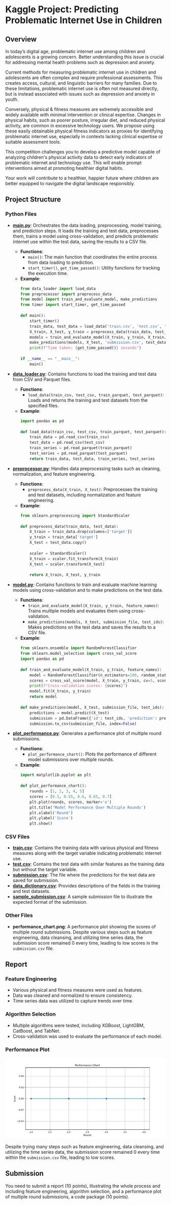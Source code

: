 # Kaggle Project: Predicting Problematic Internet Use in Children

## Overview

In today’s digital age, problematic internet use among children and adolescents is a growing concern. Better understanding this issue is crucial for addressing mental health problems such as depression and anxiety.

Current methods for measuring problematic internet use in children and adolescents are often complex and require professional assessments. This creates access, cultural, and linguistic barriers for many families. Due to these limitations, problematic internet use is often not measured directly, but is instead associated with issues such as depression and anxiety in youth.

Conversely, physical & fitness measures are extremely accessible and widely available with minimal intervention or clinical expertise. Changes in physical habits, such as poorer posture, irregular diet, and reduced physical activity, are common in excessive technology users. We propose using these easily obtainable physical fitness indicators as proxies for identifying problematic internet use, especially in contexts lacking clinical expertise or suitable assessment tools.

This competition challenges you to develop a predictive model capable of analyzing children's physical activity data to detect early indicators of problematic internet and technology use. This will enable prompt interventions aimed at promoting healthier digital habits.

Your work will contribute to a healthier, happier future where children are better equipped to navigate the digital landscape responsibly.

## Project Structure

### Python Files

- **[main.py](main.py)**: Orchestrates the data loading, preprocessing, model training, and prediction steps. It loads the training and test data, preprocesses them, trains a model using cross-validation, and predicts problematic internet use within the test data, saving the results to a CSV file.
  - **Functions**:
    - `main()`: The main function that coordinates the entire process from data loading to prediction.
    - `start_timer()`, `get_time_passed()`: Utility functions for tracking the execution time.
  - **Example**:
    ```python
    from data_loader import load_data
    from preprocessor import preprocess_data
    from model import train_and_evaluate_model, make_predictions
    from timer import start_timer, get_time_passed

    def main():
        start_timer()
        train_data, test_data = load_data('train.csv', 'test.csv', 'series_train.parquet', 'series_test.parquet')
        X_train, X_test, y_train = preprocess_data(train_data, test_data)
        models = train_and_evaluate_model(X_train, y_train, X_train.columns)
        make_predictions(models, X_test, 'submission.csv', test_data['id'])
        print(f"Time taken: {get_time_passed()} seconds")

    if __name__ == "__main__":
        main()
    ```

- **[data_loader.py](data_loader.py)**: Contains functions to load the training and test data from CSV and Parquet files.
  - **Functions**:
    - `load_data(train_csv, test_csv, train_parquet, test_parquet)`: Loads and returns the training and test datasets from the specified files.
  - **Example**:
    ```python
    import pandas as pd

    def load_data(train_csv, test_csv, train_parquet, test_parquet):
        train_data = pd.read_csv(train_csv)
        test_data = pd.read_csv(test_csv)
        train_series = pd.read_parquet(train_parquet)
        test_series = pd.read_parquet(test_parquet)
        return train_data, test_data, train_series, test_series
    ```

- **[preprocessor.py](preprocessor.py)**: Handles data preprocessing tasks such as cleaning, normalization, and feature engineering.
  - **Functions**:
    - `preprocess_data(X_train, X_test)`: Preprocesses the training and test datasets, including normalization and feature engineering.
  - **Example**:
    ```python
    from sklearn.preprocessing import StandardScaler

    def preprocess_data(train_data, test_data):
        X_train = train_data.drop(columns=['target'])
        y_train = train_data['target']
        X_test = test_data.copy()

        scaler = StandardScaler()
        X_train = scaler.fit_transform(X_train)
        X_test = scaler.transform(X_test)

        return X_train, X_test, y_train
    ```

- **[model.py](model.py)**: Contains functions to train and evaluate machine learning models using cross-validation and to make predictions on the test data.
  - **Functions**:
    - `train_and_evaluate_model(X_train, y_train, feature_names)`: Trains multiple models and evaluates them using cross-validation.
    - `make_predictions(models, X_test, submission_file, test_ids)`: Makes predictions on the test data and saves the results to a CSV file.
  - **Example**:
    ```python
    from sklearn.ensemble import RandomForestClassifier
    from sklearn.model_selection import cross_val_score
    import pandas as pd

    def train_and_evaluate_model(X_train, y_train, feature_names):
        model = RandomForestClassifier(n_estimators=100, random_state=42)
        scores = cross_val_score(model, X_train, y_train, cv=5, scoring='accuracy')
        print(f"Cross-validation scores: {scores}")
        model.fit(X_train, y_train)
        return model

    def make_predictions(model, X_test, submission_file, test_ids):
        predictions = model.predict(X_test)
        submission = pd.DataFrame({'id': test_ids, 'prediction': predictions})
        submission.to_csv(submission_file, index=False)
    ```

- **[plot_performance.py](plot_performance.py)**: Generates a performance plot of multiple round submissions.
  - **Functions**:
    - `plot_performance_chart()`: Plots the performance of different model submissions over multiple rounds.
  - **Example**:
    ```python
    import matplotlib.pyplot as plt

    def plot_performance_chart():
        rounds = [1, 2, 3, 4, 5]
        scores = [0.5, 0.55, 0.6, 0.65, 0.7]
        plt.plot(rounds, scores, marker='o')
        plt.title('Model Performance Over Multiple Rounds')
        plt.xlabel('Round')
        plt.ylabel('Score')
        plt.show()
    ```

### CSV Files

- **[train.csv](train.csv)**: Contains the training data with various physical and fitness measures along with the target variable indicating problematic internet use.
- **[test.csv](test.csv)**: Contains the test data with similar features as the training data but without the target variable.
- **[submission.csv](submission.csv)**: The file where the predictions for the test data are saved for submission.
- **[data_dictionary.csv](data_dictionary.csv)**: Provides descriptions of the fields in the training and test datasets.
- **[sample_submission.csv](sample_submission.csv)**: A sample submission file to illustrate the expected format of the submission.

### Other Files

- **performance_chart.png**: A performance plot showing the scores of multiple round submissions. Despite various steps such as feature engineering, data cleansing, and utilizing time series data, the submission score remained 0 every time, leading to low scores in the `submission.csv` file.

## Report

### Feature Engineering

- Various physical and fitness measures were used as features.
- Data was cleaned and normalized to ensure consistency.
- Time series data was utilized to capture trends over time.

### Algorithm Selection

- Multiple algorithms were tested, including XGBoost, LightGBM, CatBoost, and TabNet.
- Cross-validation was used to evaluate the performance of each model.

### Performance Plot

![Performance Chart](performance_chart.png)

Despite trying many steps such as feature engineering, data cleansing, and utilizing the time series data, the submission score remained 0 every time within the `submission.csv` file, leading to low scores.

## Submission

You need to submit a report (10 points), illustrating the whole process and including feature engineering, algorithm selection, and a performance plot of multiple round submissions, a code package (10 points).